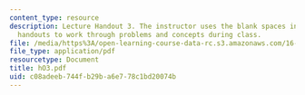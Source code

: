 ```yaml
---
content_type: resource
description: Lecture Handout 3. The instructor uses the blank spaces in these lecture
  handouts to work through problems and concepts during class.
file: /media/https%3A/open-learning-course-data-rc.s3.amazonaws.com/16-30-estimation-and-control-of-aerospace-systems-spring-2004/c08adeeb744fb29ba6e778c1bd20074b_hO3.pdf
file_type: application/pdf
resourcetype: Document
title: hO3.pdf
uid: c08adeeb-744f-b29b-a6e7-78c1bd20074b
---
```

